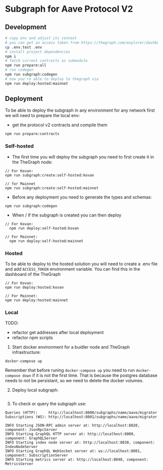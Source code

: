 # Subgraph for Aave Protocol V2

## Development

```bash
# copy env and adjust its content
# you can get an access token from https://thegraph.com/explorer/dashboard
cp .env.test .env
# install project dependencies
npm i
# fetch current contracts as submodule
npm run prepare:all
# run codegen
npm run subgraph:codegen
# now you're able to deploy to thegraph via
npm run deploy:hosted:mainnet

```

## Deployment

To be able to deploy the subgraph in any environment for any network first we will need to prepare the local env:

- get the protocol v2 contracts and compile them

```
npm run prepare:contracts
```

### Self-hosted

- The first time you will deploy the subgraph you need to first create it in the TheGraph node:

```
// For Kovan:
npm run subgraph:create:self-hosted:kovan

// for Mainnet
npm run subgraph:create:self-hosted:mainnet
```

- Before any deployment you need to generate the types and schemas:

```
npm run subgraph:codegen
```

- When / If the subgraph is created you can then deploy

```
// For Kovan:
  npm run deploy:self-hosted:kovan

// For Mainnet:
  npm run deploy:self-hosted:mainnet
```

### Hosted

To be able to deploy to the hosted solution you will need to create a .env file and add `ACCESS_TOKEN` environment variable. You can find this in the dashboard of the TheGraph

```
// For Kovan:
npm run deploy:hosted:kovan

// For Mainnet:
npm run deploy:hosted:mainnet
```

### Local

TODO:

- refactor get addresses after local deployment
- refactor npm scripts

1. Start docker environment for a buidler node and TheGraph infrastructure:

```
docker-compose up
```

Remember that before runing `docker-compose up` you need to run `docker-compose down` if it is not the first time. That is because the postgres database needs to not be persistant, so we need to delete the docker volumes.

2. Deploy local subgraph:

```

```

3. To check or query the subgraph use:

```
Queries (HTTP):     http://localhost:8000/subgraphs/name/aave/migrator
Subscriptions (WS): http://localhost:8001/subgraphs/name/aave/migrator

INFO Starting JSON-RPC admin server at: http://localhost:8020, component: JsonRpcServer
INFO Starting GraphQL HTTP server at: http://localhost:8000, component: GraphQLServer
INFO Starting index node server at: http://localhost:8030, component: IndexNodeServer
INFO Starting GraphQL WebSocket server at: ws://localhost:8001, component: SubscriptionServer
INFO Starting metrics server at: http://localhost:8040, component: MetricsServer

```
